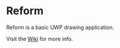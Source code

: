 
# Reform
Reform is a basic UWP drawing application.

 Visit the [Wiki](https://github.com/DeveloperWOW64/reform/wki) for more info.
